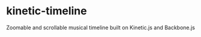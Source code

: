 kinetic-timeline
================

Zoomable and scrollable musical timeline built on Kinetic.js and Backbone.js
